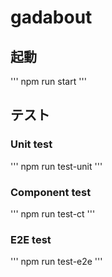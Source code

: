 # gadabout

## 起動 

'''
npm run start
'''

## テスト

### Unit test

'''
npm run test-unit
'''

### Component test

'''
npm run test-ct
'''

### E2E test

'''
npm run test-e2e
'''